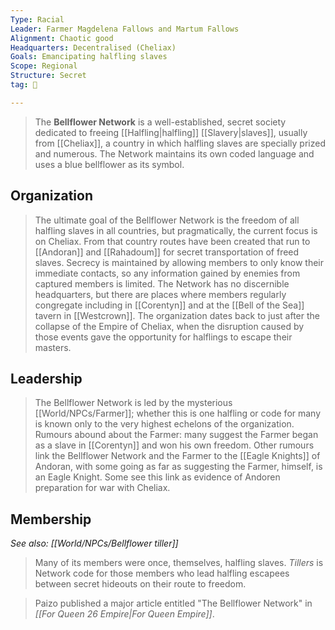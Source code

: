 ```yaml
---
Type: Racial
Leader: Farmer Magdelena Fallows and Martum Fallows
Alignment: Chaotic good
Headquarters: Decentralised (Cheliax)
Goals: Emancipating halfling slaves
Scope: Regional
Structure: Secret
tag: 👥

---
```


> The **Bellflower Network** is a well-established, secret society dedicated to freeing [[Halfling|halfling]] [[Slavery|slaves]], usually from [[Cheliax]], a country in which halfling slaves are specially prized and numerous. The Network maintains its own coded language and uses a blue bellflower as its symbol.



## Organization

> The ultimate goal of the Bellflower Network is the freedom of all halfling slaves in all countries, but pragmatically, the current focus is on Cheliax. From that country routes have been created that run to [[Andoran]] and [[Rahadoum]] for secret transportation of freed slaves. Secrecy is maintained by allowing members to only know their immediate contacts, so any information gained by enemies from captured members is limited.
> The Network has no discernible headquarters, but there are places where members regularly congregate including in [[Corentyn]] and at the [[Bell of the Sea]] tavern in [[Westcrown]].
> The organization dates back to just after the collapse of the Empire of Cheliax, when the disruption caused by those events gave the opportunity for halflings to escape their masters.


## Leadership

> The Bellflower Network is led by the mysterious [[World/NPCs/Farmer]]; whether this is one halfling or code for many is known only to the very highest echelons of the organization. Rumours abound about the Farmer: many suggest the Farmer began as a slave in [[Corentyn]] and won his own freedom. Other rumours link the Bellflower Network and the Farmer to the [[Eagle Knights]] of Andoran, with some going as far as suggesting the Farmer, himself, is an Eagle Knight. Some see this link as evidence of Andoren preparation for war with Cheliax.


## Membership

*See also: [[World/NPCs/Bellflower tiller]]*
> Many of its members were once, themselves, halfling slaves. *Tillers* is Network code for those members who lead halfling escapees between secret hideouts on their route to freedom.


> Paizo published a major article entitled "The Bellflower Network" in *[[For Queen 26 Empire|For Queen  Empire]]*.






